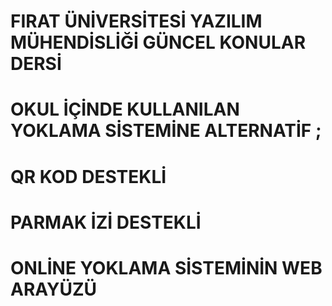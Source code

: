 # FIRAT ÜNİVERSİTESİ YAZILIM MÜHENDİSLİĞİ GÜNCEL KONULAR DERSİ
# OKUL İÇİNDE KULLANILAN YOKLAMA SİSTEMİNE ALTERNATİF ;
# QR KOD DESTEKLİ
# PARMAK İZİ DESTEKLİ 
# ONLİNE YOKLAMA SİSTEMİNİN WEB ARAYÜZÜ
